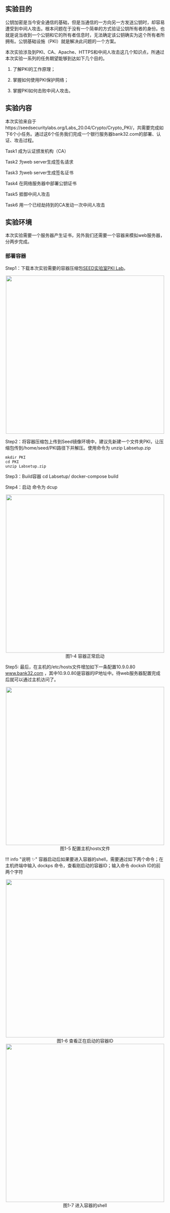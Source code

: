## 实验目的

公钥加密是当今安全通信的基础，但是当通信的一方向另一方发送公钥时，却容易遭受到中间人攻击。根本问题在于没有一个简单的方式验证公钥所有者的身份。也就是说当收到一个公钥和它的所有者信息时，无法确定该公钥确实为这个所有者所拥有。公钥基础设施（PKI）就是解决此问题的一个方案。

本次实验涉及到PKI、CA、Apache、HTTPS和中间人攻击这几个知识点，所通过本次实验一系列的任务期望能够到达如下几个目的。

1. 了解PKI的工作原理；

2. 掌握如何使用PKI保护网络；

3. 掌握PKI如何击败中间人攻击。


## 实验内容

本次实验来自于https://seedsecuritylabs.org/Labs_20.04/Crypto/Crypto_PKI/，共需要完成如下6个小任务。通过这6个任务我们完成一个银行服务器bank32.com的部署、认证、攻击过程。

Task1 成为认证颁发机构（CA）

Task2 为web server生成签名请求

Task3 为web server生成签名证书

Task4 在网络服务器中部署公钥证书

Task5 抵御中间人攻击

Task6 用一个已经劫持到的CA发动一次中间人攻击


## 实验环境

本次实验需要一个服务器产生证书，另外我们还需要一个容器来模拟web服务器，分两步完成。

### 部署容器

Step1：下载本次实验需要的容器压缩包[SEED实验室PKI Lab](https://seedsecuritylabs.org/Labs_20.04/Crypto/Crypto_PKI/)。

<center><img src="../assets/1-3.png" width = 500></center>

Step2：将容器压缩包上传到Seed镜像环境中，建议先新建一个文件夹PKI，让压缩包传到/home/seed/PKI路径下并解压。使用命令为 unzip Labsetup.zip

    mkdir PKI
    cd PKI
    unzip Labsetup.zip

Step3：Build容器
       cd Labsetup/
       docker-compose build

Step4：启动  命令为 dcup
<center><img src="../assets/1-4.png" width = 500></center>
<center>图1-4 容器正常启动</center>

Step5: 最后，在主机的/etc/hosts文件增加如下一条配置10.9.0.80       www.bank32.com ，其中10.9.0.80是容器的IP地址中。待web服务器配置完成后就可以通过主机访问了。
<center><img src="../assets/1-5.png" width = 500></center>
<center>图1-5 配置主机hosts文件</center>



!!! info "说明 :sparkles:"
容器启动后如果要进入容器的shell，需要通过如下两个命令；在主机终端中输入 dockps 命令，查看刚启动的容器ID；输入命令 docksh ID的前两个字符
<center><img src="../assets/1-6.png" width = 500></center>
<center>图1-6 查看正在启动的容器ID</center>
<center><img src="../assets/1-7.png" width = 500></center>
<center>图1-7 进入容器的shell</center>
         